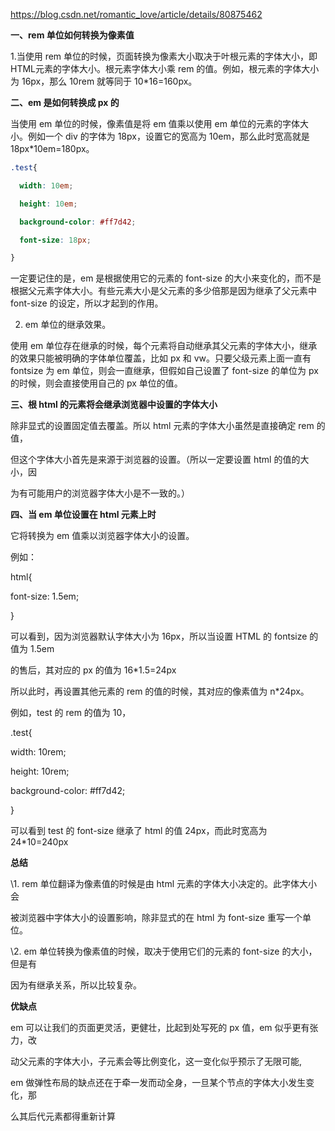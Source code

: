 https://blog.csdn.net/romantic_love/article/details/80875462 

**一、rem 单位如何转换为像素值** 

1.当使用 rem 单位的时候，页面转换为像素大小取决于叶根元素的字体大小，即 HTML元素的字体大小。根元素字体大小乘 rem 的值。例如，根元素的字体大小为 16px，那么 10rem 就等同于 10*16=160px。 

**二、em 是如何转换成 px 的** 

当使用 em 单位的时候，像素值是将 em 值乘以使用 em 单位的元素的字体大小。例如一个 div 的字体为 18px，设置它的宽高为 10em，那么此时宽高就是 18px*10em=180px。 

```css
.test{

  width: 10em; 

  height: 10em; 

  background-color: #ff7d42; 

  font-size: 18px; 

}
```

一定要记住的是，em 是根据使用它的元素的 font-size 的大小来变化的，而不是根据父元素字体大小。有些元素大小是父元素的多少倍那是因为继承了父元素中 font-size 的设定，所以才起到的作用。

2. em 单位的继承效果。 

使用 em 单位存在继承的时候，每个元素将自动继承其父元素的字体大小，继承的效果只能被明确的字体单位覆盖，比如 px 和 vw。只要父级元素上面一直有 fontsize 为 em 单位，则会一直继承，但假如自己设置了 font-size 的单位为 px 的时候，则会直接使用自己的 px 单位的值。 

**三、根 html 的元素将会继承浏览器中设置的字体大小**

除非显式的设置固定值去覆盖。所以 html 元素的字体大小虽然是直接确定 rem 的值， 

但这个字体大小首先是来源于浏览器的设置。（所以一定要设置 html 的值的大小，因 

为有可能用户的浏览器字体大小是不一致的。） 

**四、当 em 单位设置在 html 元素上时** 

它将转换为 em 值乘以浏览器字体大小的设置。 

例如： 

html{

font-size: 1.5em; 

}

可以看到，因为浏览器默认字体大小为 16px，所以当设置 HTML 的 fontsize 的值为 1.5em 

的售后，其对应的 px 的值为 16*1.5=24px 

所以此时，再设置其他元素的 rem 的值的时候，其对应的像素值为 n*24px。 

例如，test 的 rem 的值为 10， 

.test{

width: 10rem; 

height: 10rem; 

background-color: #ff7d42; 

}

可以看到 test 的 font-size 继承了 html 的值 24px，而此时宽高为 24*10=240px 

**总结**

\1. rem 单位翻译为像素值的时候是由 html 元素的字体大小决定的。此字体大小会 

被浏览器中字体大小的设置影响，除非显式的在 html 为 font-size 重写一个单位。 

\2. em 单位转换为像素值的时候，取决于使用它们的元素的 font-size 的大小，但是有 

因为有继承关系，所以比较复杂。 

**优缺点** 

em 可以让我们的页面更灵活，更健壮，比起到处写死的 px 值，em 似乎更有张力，改 

动父元素的字体大小，子元素会等比例变化，这一变化似乎预示了无限可能, 

em 做弹性布局的缺点还在于牵一发而动全身，一旦某个节点的字体大小发生变化，那 

么其后代元素都得重新计算